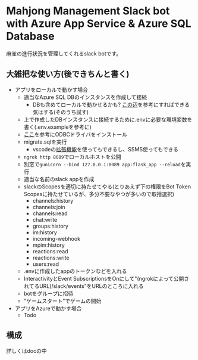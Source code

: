 # Mahjong Management Slack bot with Azure App Service & Azure SQL Database

麻雀の進行状況を管理してくれるslack botです。

## 大雑把な使い方(後できちんと書く)
- アプリをローカルで動かす場合
    - 適当なAzure SQL DBのインスタンスを作成して接続
        - DBも含めてローカルで動かせるかも? [この辺](https://www.sqlshack.com/how-to-set-up-and-run-sql-server-docker-image/)を参考にすればできる気はする(そのうち試す)
    - 上で作成したDBインスタンスに接続するために.envに必要な環境変数を書く(.env.exampleを参考に)
    - [ここ](https://docs.microsoft.com/en-us/sql/connect/odbc/download-odbc-driver-for-sql-server?view=sql-server-ver15)を参考にODBCドライバをインストール
    - migrate.sqlを実行
        - vscodeの[拡張機能](https://marketplace.visualstudio.com/items?itemName=ms-mssql.mssql)を使ってもできるし、SSMS使ってもできる
    - `ngrok http 8089`でローカルホストを公開
    - 別窓で`gunicorn --bind 127.0.0.1:8089 app:flask_app --reload`を実行
    - 適当な名前のslack appを作成
    - slackのScopesを適切に持たせてやる(とりあえず下の権限をBot Token Scopesに持たせているが、多分不要なやつが多いので取捨選択)
        - channels:history
        - channels:join
        - channels:read
        - chat:write
        - groups:history
        - im:history
        - incoming-webhook
        - mpim:history
        - reactions:read
        - reactions:write
        - users:read
    - .envに作成したappのトークンなどを入れる
    - InteractivityとEvent SubscriptionsをOnにして"(ngrokによって公開されてるURL)/slack/events"をURLのところに入れる
    - botをグループに招待
    - "ゲームスタート"でゲームの開始
- アプリをAzureで動かす場合
    - Todo

## 構成
詳しくはdocの中

